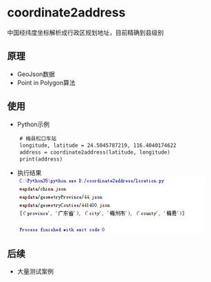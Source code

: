# coordinate2address

中国经纬度坐标解析成行政区规划地址，目前精确到县级别

## 原理
- GeoJson数据
- Point in Polygon算法

## 使用
- Python示例
```
    # 梅县松口车站
    longitude, latitude = 24.5045787219, 116.4040174622
    address = coordinate2address(latitude, longitude)
    print(address)
```
- 执行结果
![](https://raw.githubusercontent.com/lsdir/coordinate2address/master/result.png)

## 后续
- 大量测试案例